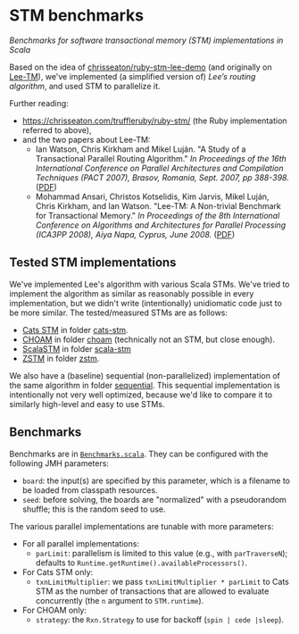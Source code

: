 <!--

   © 2023-2024 Nokia
   Licensed under the Apache License 2.0
   SPDX-License-Identifier: Apache-2.0

-->

# STM benchmarks

*Benchmarks for software transactional memory (STM) implementations in Scala*

Based on the idea of [chrisseaton/ruby-stm-lee-demo](https://github.com/chrisseaton/ruby-stm-lee-demo)
(and originally on [Lee-TM](https://apt.cs.manchester.ac.uk/projects/TM/LeeBenchmark/)),
we've implemented (a simplified version of) *Lee’s routing algorithm*, and used STM to parallelize it.

Further reading:

- https://chrisseaton.com/truffleruby/ruby-stm/ (the Ruby implementation referred to above),
- and the two papers about Lee-TM:
  - Ian Watson, Chris Kirkham and Mikel Luján.
    "A Study of a Transactional Parallel Routing Algorithm."
    _In Proceedings of the 16th International Conference on Parallel Architectures and Compilation Techniques (PACT 2007),
    Brasov, Romania, Sept. 2007, pp 388-398._
    ([PDF](https://apt.cs.manchester.ac.uk/apt/projects/TM/LeeRouting/lee-TM-pact2007.pdf))
  - Mohammad Ansari, Christos Kotselidis, Kim Jarvis, Mikel Luján, Chris Kirkham, and Ian Watson.
    "Lee-TM: A Non-trivial Benchmark for Transactional Memory."
    _In Proceedings of the 8th International Conference on Algorithms and Architectures for Parallel Processing (ICA3PP 2008),
    Aiya Napa, Cyprus, June 2008._
    ([PDF](https://apt.cs.manchester.ac.uk/apt/people/ansarim/papers/pdfs/ica3pp08-ansari.pdf))

## Tested STM implementations

We've implemented Lee's algorithm with various Scala STMs. We've tried to implement the algorithm
as similar as reasonably possible in every implementation, but we didn't write (intentionally)
unidiomatic code just to be more similar. The tested/measured STMs are as follows:

- [Cats STM](https://github.com/TimWSpence/cats-stm) in folder [cats-stm](/cats-stm).
- [CHOAM](https://github.com/durban/choam) in folder [choam](/choam) (technically not an STM, but close enough).
- [ScalaSTM](https://github.com/scala-stm/scala-stm) in folder [scala-stm](/scala-stm)
- [ZSTM](https://github.com/zio/zio/tree/series/2.x/core/shared/src/main/scala/zio/stm) in folder [zstm](/zstm).

We also have a (baseline) sequential (non-parallelized) implementation of the same algorithm in folder
[sequential](/sequential). This sequential implementation is intentionally not very well optimized,
because we'd like to compare it to similarly high-level and easy to use STMs.

## Benchmarks

Benchmarks are in [`Benchmarks.scala`](benchmarks/src/main/scala/com/nokia/stmbenchmark/benchmarks/Benchmarks.scala).
They can be configured with the following JMH parameters:

 - `board`: the input(s) are specified by this parameter, which is a filename to be loaded from classpath resources.
 - `seed`: before solving, the boards are "normalized" with a pseudorandom shuffle; this is the random seed to use.

The various parallel implementations are tunable with more parameters:

- For all parallel implementations:
   - `parLimit`: parallelism is limited to this value (e.g., with `parTraverseN`); defaults to
   `Runtime.getRuntime().availableProcessors()`.
- For Cats STM only:
  - `txnLimitMultiplier`: we pass `txnLimitMultiplier * parLimit` to Cats STM as the number of transactions
    that are allowed to evaluate concurrently (the `n` argument to `STM.runtime`).
- For CHOAM only:
  - `strategy`: the `Rxn.Strategy` to use for backoff (`spin | cede |sleep`).
